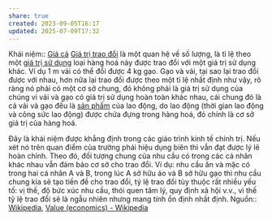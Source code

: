 ```yaml
---
share: true
created: 2023-09-05T16:17
updated: 2025-07-09T17:32
---
```

Khái niệm:: [Giá cả](../../%CE%9E%20Kh%C3%A1i%20ni%E1%BB%87m/Gi%C3%A1%20c%E1%BA%A3.md)
[Giá trị trao đổi](https://vi.wikipedia.org/wiki/Gi%C3%A1_tr%E1%BB%8B_trao_%C4%91%E1%BB%95i "Giá trị trao đổi") là một quan hệ về số lượng, là tỉ lệ theo một [giá trị sử dụng](https://vi.wikipedia.org/wiki/Gi%C3%A1_tr%E1%BB%8B_s%E1%BB%AD_d%E1%BB%A5ng "Giá trị sử dụng") loại hàng hoá này được trao đổi với một giá trị sử dụng khác. Ví dụ 1 m vải có thể đổi được 4 kg gạo. Gạo và vải, tại sao lại trao đổi được với nhau, hơn nữa lại trao đổi được theo một tỉ lệ nhất định như vậy, rõ ràng nó phải có một cơ sở chung, đó không phải là giá trị sử dụng của chúng vì vải và gạo có giá trị sử dụng hoàn toàn khác nhau, cái chung đó là cả vải và gạo đều là [sản phẩm](https://vi.wikipedia.org/wiki/S%E1%BA%A3n_ph%E1%BA%A9m "Sản phẩm") của lao động, do lao động (thời gian lao động và công sức lao động) được chứa đựng trong hàng hoá, đó chính là cơ sở giá trị của hàng hoá.

Đây là khái niệm được khẳng định trong các giáo trình kinh tế chính trị. Nếu xét nó trên quan điểm của trường phái hiệu dụng biên thì vẫn đạt được lý lẽ hoàn chỉnh. Theo đó, đối tượng chung của nhu cầu có trong các cá nhân khác nhau vẫn đảm bảo cơ sở cho trao đổi. Ví dụ: nhu cầu ăn và mặc có trong hai cá nhân A và B, trong lúc A sở hữu áo và B sở hữu gạo thì nhu cầu chung kia sẽ tạo tiền đề cho trao đổi, tỷ lệ trao đổi tùy thuộc rất nhiều yếu tố: vị thế, độ bức xúc nhu cầu, thói quen tâm lý, quy định xã hội v.v., vì thế tỷ lệ trao đổi sẽ là ngẫu nhiên nhưng mang tính ổn định nhất định.
Nguồn:: [Wikipedia](Wikipedia.md), [Value (economics) - Wikipedia](https://en.wikipedia.org/wiki/Value_(economics))
